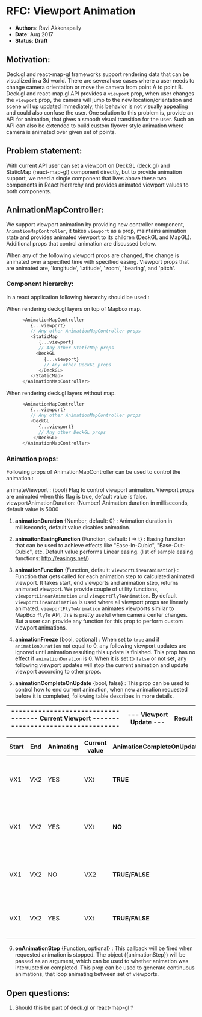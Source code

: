 # RFC: Viewport Animation

* **Authors**: Ravi Akkenapally
* **Date**: Aug 2017
* **Status**: **Draft**


## Motivation:

Deck.gl and react-map-gl frameworks support rendering data that can be visualized in a 3d world. There are several use cases where a user needs to change camera orientation or move the camera from point A to point B. Deck.gl and react-map.gl API provides a `viewport` prop, when user changes the `viewport` prop, the camera will jump to the new location/orientation and scene will up updated immediately, this behavior is not visually appealing  and could also confuse the user. One solution to this problem is, provide an API for animation, that gives a smooth visual transition for the user. Such an API can also be extended to build custom flyover style animation where camera is animated over given set of points.

## Problem statement:

With current API user can set a viewport on DeckGL (deck.gl) and StaticMap (react-map-gl) component directly, but to provide animation support, we need a single component that lives above these two components in React hierarchy and provides animated viewport values to both components.

## AnimationMapController:

We support viewport animation by providing new controller component, `AnimationMapController`, it takes `viewport` as a prop, maintains animation state and provides animated viewport to its children (DeckGL and MapGL). Additional props that control animation are discussed below.

When any of the following viewport props are changed, the change is animated over a specified time with specified easing. Viewport props that are animated are, 'longitude', 'latitude', 'zoom', 'bearing', and 'pitch'.

### Component hierarchy:

In a react application following hierarchy should be used :

When rendering deck.gl layers on top of Mapbox map.
```js
      <AnimationMapController
         {...viewport}
         // Any other AnimationMapController props
         <StaticMap
            {...viewport}
            // Any other StaticMap props
           <DeckGL
              {...viewport}
          	  // Any other DeckGL props
            </DeckGL>
         </StaticMap>
      </AnimationMapController>
```

When rendering deck.gl layers without map.
```js
      <AnimationMapController
         {...viewport}
         // Any other AnimationMapController props
         <DeckGL
            {...viewport}
          	// Any other DeckGL props
          </DeckGL>
      </AnimationMapController>
```

### Animation props:

Following props of AnimationMapController can be used to control the animation :

animateViewport : (bool) Flag to control viewport animation. Viewport props are animated when this flag is true, default value is false.
viewportAnimationDuration: (Number) Animation duration in milliseconds, default value is 5000

1. **animationDuration** {Number, default: 0} : Animation duration in milliseconds, default value disables animation.

2. **animaitonEasingFunction** {Function, default: t => t} : Easing function that can be used to achieve effects like "Ease-In-Cubic", "Ease-Out-Cubic", etc. Default value performs Linear easing. (list of sample easing functions: http://easings.net/)

3. **animationFunction** {Function, default: `viewportLinearAnimation`} : Function that gets called for each animation step to calculated animated viewport. It takes start, end viewports and animation step, returns animated viewport. We provide couple of utility functions, `viewportLinearAnimation` and `viewportFlyToAnimation`. By default `viewportLinearAnimation` is used where all viewport props are linearly animated. `viewportFlyToAnimation` animates viewports similar to MapBox `flyTo` API, this is pretty useful when camera center changes. But a user can provide any function for this prop to perform custom viewport animations.

4. **animationFreeze** {bool, optional} : When set to `true` and if `animationDuration` not equal to 0, any following viewport updates are ignored until animation resulting this update is finished. This prop has no effect if `animationDuration` is 0. When it is set to `false` or not set, any following viewport updates will stop the current animation and update viewport according to other props.

5. **animationCompleteOnUpdate** {bool, false} : This prop can be used to control how to end current animation, when new animation requested before it is completed, following table describes in more details.

| ----------------------------------- Current Viewport ----------------------------------- | --- Viewport Update --- | Result |
| ---------------- | ---------------- | ---------------- |

| Start | End | Animating | Current value | AnimationCompleteOnUpdate | Animation Requested | Value | Result |
| ----- | --- | --------- | ------------- | ------------------------- | ------------------- | ----- | ------ |
| VX1   | VX2 | YES       |  VXt          |   **TRUE**                    | YES                 |  VY   | New animation starts between **VX2** and VY |
| VX1   | VX2 | YES       |  VXt          |   **NO**                    | YES                 |  VY   | New animation starts between **VXt** and VY |
| VX1   | VX2 | NO       |  VX2          |   **TRUE/FALSE**               | YES                 |  VY   | New animation starts between **VX2** and VY |
| VX1   | VX2 | YES       |  VXt          |   **TRUE/FALSE**               | NO                 |  VY   | Stop current animation and jump to VY |

6. **onAnimationStop** {Function, optional} : This callback will be fired when requested animation is stopped. The object ({animationStep}) will be passed as an argument, which can be used to whether animation was interrupted or completed. This prop can be used to generate continuous animations, that loop animating between set of viewports.

## Open questions:

1. Should this be part of deck.gl or react-map-gl ?
